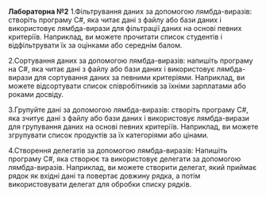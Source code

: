 <b>Лабораторна №2</b>
1.Фільтрування даних за допомогою лямбда-виразів: створіть програму C#, яка читає дані 
з файлу або бази даних і використовує лямбда-вирази для фільтрації даних на основі певних
критеріїв. Наприклад, ви можете прочитати список студентів і відфільтрувати їх за оцінками 
або середнім балом.

2.Сортування даних за допомогою лямбда-виразів: напишіть програму на C#, яка читає дані з файлу
або бази даних і використовує лямбда-вирази для сортування даних за певними критеріями. Наприклад,
ви можете відсортувати список співробітників за їхніми зарплатами або роками досвіду.

3.Групуйте дані за допомогою лямбда-виразів: створіть програму C#, яка зчитує дані з файлу або бази 
даних і використовує лямбда-вирази для групування даних на основі певних критеріїв. Наприклад,
ви можете згрупувати список продуктів за їх категоріями або цінами.

4.Створення делегатів за допомогою лямбда-виразів: Напишіть програму C#, яка створює та використовує 
делегати за допомогою лямбда-виразів. Наприклад, ви можете створити делегат, який приймає рядок
як вхідні дані та повертає довжину рядка, а потім використовувати делегат для обробки списку рядків.
